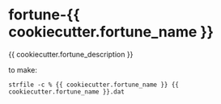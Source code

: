 fortune-{{ cookiecutter.fortune_name }}
===========

{{ cookiecutter.fortune_description }}

to make:

    strfile -c % {{ cookiecutter.fortune_name }} {{ cookiecutter.fortune_name }}.dat
